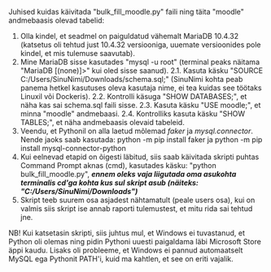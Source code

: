 Juhised kuidas käivitada "bulk_fill_moodle.py" faili ning täita "moodle" andmebaasis olevad tabelid:

1. Olla kindel, et seadmel on paiguldatud vähemalt MariaDB 10.4.32 (katsetus oli tehtud just 10.4.32 versiooniga, uuemate versioonides pole kindel, et mis tulemuse saavutab).
2. Mine MariaDB sisse kasutades "mysql -u root" (terminal peaks näitama "MariaDB [(none)]>" kui oled sisse saanud).
    2.1. Kasuta käsku "SOURCE C:/Users/SinuNimi/Downloads/schema.sql;" (SinuNimi kohta peab panema hetkel kasutuses oleva kasutaja nime, ei tea kuidas see töötaks Linuxil või Dockeris).
    2.2. Kontrolli käsuga "SHOW DATABASES;", et näha kas sai schema.sql faili sisse.
    2.3. Kasuta käsku "USE moodle;", et minna "moodle" andmebaasi.
    2.4. Kontrolliks kasuta käsku "SHOW TABLES;", et näha andmebaasis olevaid tabeleid.
3. Veendu, et Pythonil on alla laetud mõlemad _faker_ ja _mysql.connector_. Nende jaoks saab kasutada: python -m pip install faker ja python -m pip install mysql-connector-python
4. Kui eelnevad etapid on õigesti läbitud, siis saab käivitada skripti puhtas Command Prompt aknas (cmd), kasutades käsku: "python bulk_fill_moodle.py", **_ennem oleks vaja liigutada oma asukohta terminalis cd'ga kohta kus sul skript asub (näiteks: "C:/Users/SinuNimi/Downloads")_**
5. Skript teeb suurem osa asjadest nähtamatult (peale users osa), kui on valmis siis skript ise annab raporti tulemustest, et mitu rida sai tehtud jne.


NB! Kui katsetasin skripti, siis juhtus mul, et Windows ei tuvastanud, et Python oli olemas ning pidin Pythoni uuesti paigaldama läbi Microsoft Store äppi kaudu. Lisaks oli probleeme, et Windows ei pannud automaatselt MySQL ega Pythonit PATH'i, kuid ma kahtlen, et see on eriti vajalik.